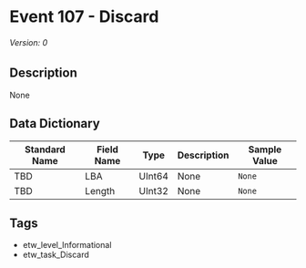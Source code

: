 # Event 107 - Discard
###### Version: 0

## Description
None

## Data Dictionary
|Standard Name|Field Name|Type|Description|Sample Value|
|---|---|---|---|---|
|TBD|LBA|UInt64|None|`None`|
|TBD|Length|UInt32|None|`None`|

## Tags
* etw_level_Informational
* etw_task_Discard